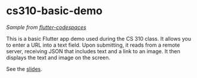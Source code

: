 # cs310-basic-demo

_Sample from [flutter-codespaces](https://github.com/dilanx/flutter-codespaces)_

This is a basic Flutter app demo used during the CS 310 class. It allows you to enter a URL into a text field. Upon submitting, it reads from a remote server, receiving JSON that includes text and a link to an image. It then displays the text and image on the screen.

See the [slides](https://docs.google.com/presentation/d/1IFnTc89Z6bZIKABzfuFHSnKlkShCVB2pwuVPeQbHfPI/edit?usp=sharing).

